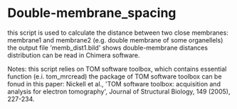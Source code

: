 # Double-membrane_spacing
this script is used to calculate the distance between two close membranes: membrane1 and membrane2 (e.g. double membrane of some organellels)
the output file 'memb_dist1.bild' shows double-membrane distances distribution can be read in Chimera software.

Notes: this script relies on TOM software toolbox, which contains essential function (e.i. tom_mrcread)
the package of TOM software toolbox can be fonud in this paper:
Nickell et al., 'TOM software toolbox: acquisition and analysis for electron tomography',
Journal of Structural Biology, 149 (2005), 227-234.
